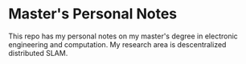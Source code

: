 # Master's Personal Notes

This repo has my personal notes on my master's degree in electronic engineering and computation. My research area is descentralized distributed SLAM.
